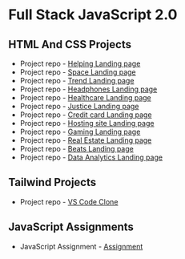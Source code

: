 
# Full Stack JavaScript 2.0

## HTML And CSS Projects
- Project repo - [Helping Landing page](HTML_CSS_Projects/01_HTML_CSS_Projects_20th_Nov/Project1)
- Project repo - [Space Landing page](HTML_CSS_Projects/01_HTML_CSS_Projects_20th_Nov/Project2)
- Project repo - [Trend Landing page](HTML_CSS_Projects/01_HTML_CSS_Projects_20th_Nov/Project3)
- Project repo - [Headphones Landing page](HTML_CSS_Projects/02_HTML_CSS_Projects_26th_Nov/Project1)
- Project repo - [Healthcare Landing page](HTML_CSS_Projects/02_HTML_CSS_Projects_26th_Nov/Project2)
- Project repo - [Justice Landing page](HTML_CSS_Projects/02_HTML_CSS_Projects_26th_Nov/Project3)
- Project repo - [Credit card Landing page](HTML_CSS_Projects/03_HTML_CSS_Projects_12th_Dec/01_Project-Credit_card_landing_page)
- Project repo - [Hosting site Landing page](HTML_CSS_Projects/03_HTML_CSS_Projects_12th_Dec/02_Project-Hosting_Site_Landing_page)
- Project repo - [Gaming Landing page](HTML_CSS_Projects/03_HTML_CSS_Projects_12th_Dec/03_Project-Gaming_Landing_page)
- Project repo - [Real Estate Landing page](HTML_CSS_Projects/03_HTML_CSS_Projects_12th_Dec/04_Project-Real_Estate_Landing_page)
- Project repo - [Beats Landing page](HTML_CSS_Projects/03_HTML_CSS_Projects_12th_Dec/05_Project-Beats_Landing_page)
- Project repo - [Data Analytics Landing page](HTML_CSS_Projects/03_HTML_CSS_Projects_12th_Dec/06_Project-Data_Analytics_Landing_Page)


## Tailwind Projects
- Project repo - [VS Code Clone](https://github.com/KanuriSathvika/FSJS2.0/tree/main/Tailwind/VS_code_clone)



## JavaScript Assignments
- JavaScript Assignment - [Assignment](JavaScript_Assignment)
